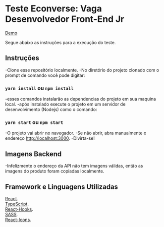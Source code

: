 # Teste Econverse: Vaga Desenvolvedor Front-End Jr

[Demo](https://davi38.github.io/ecommerce-front-end/)

Segue abaixo as instruções para a execução do teste.

## Instruções

-Clone esse repositório localmente.
-No diretório do projeto clonado com o prompt de comando você pode digitar:

### `yarn install`  ou `npm install`

-esses comandos instalarão as dependencias do projeto em sua maquina local.
-após instalado execute o projeto em um servidor de desenvolvimento (Nodejs) como o comando:

### `yarn start`  ou `npm start`

-O projeto vai abrir no navegador.
-Se não abrir, abra manualmente o endereço [http://localhost:3000](http://localhost:3000).
-Divirta-se!

## Imagens Backend

-Infelizmente o endereço da API não tem imagens válidas, então as imagens do produto foram copiadas localmente.

## Framework e Linguagens Utilizadas

[React](https://pt-br.reactjs.org/). </br>
[TypeScript](https://www.typescriptlang.org/). </br>
[React-Hooks](https://pt-br.reactjs.org/docs/hooks-intro.html). </br>
[SASS](https://sass-lang.com/). </br>
[React-Icons](https://react-icons.github.io/react-icons/). </br>
